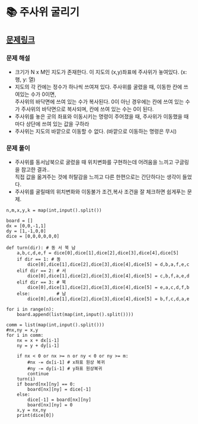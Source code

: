 
# 📚 주사위 굴리기

## [문제링크](https://www.acmicpc.net/problem/14499)

### 문제 해설

- 크기가 N x M인 지도가 존재한다. 이 지도의 (x,y)좌표에 주사위가 놓여있다. (x: 행, y: 열)
- 지도의 각 칸에는 정수가 하나씩 쓰여져 있다. 주사위를 굴렸을 때, 이동한 칸에 쓰여있는 수가 0이면,  
주사위의 바닥면에 쓰여 있는 수가 복사된다. 0이 아닌 경우에는 칸에 쓰여 있는 수가 주사위의 바닥면으로 복사되며, 칸에 쓰여 있는 수는 0이 된다.
- 주사위를 놓은 곳의 좌표와 이동시키는 명령이 주어졌을 때, 주사위가 이동했을 때 마다 상단에 쓰여 있는 값을 구하라
- 주사위는 지도의 바깥으로 이동할 수 없다. (바깥으로 이동하는 명령은 무시)

### 문제 풀이

- 주사위를 동서남북으로 굴렸을 때 위치변화를 구현하는데 어려움을 느끼고 구글링을 참고한 결과..  
직접 값을 옮겨주는 것에 허탈감을 느끼고 다른 한편으로는 간단하다는 생각이 들었다.
- 주사위를 굴릴때의 위치변화와 이동불가 조건,복사 조건을 잘 체크하면 쉽게푸는 문제.

```
n,m,x,y,k = map(int,input().split())

board = []
dx = [0,0,-1,1]
dy = [1,-1,0,0]
dice = [0,0,0,0,0,0]

def turn(dir): # 동 서 북 남
    a,b,c,d,e,f = dice[0],dice[1],dice[2],dice[3],dice[4],dice[5]
    if dir == 1: # 동
        dice[0],dice[1],dice[2],dice[3],dice[4],dice[5] = d,b,a,f,e,c
    elif dir == 2: # 서
        dice[0],dice[1],dice[2],dice[3],dice[4],dice[5] = c,b,f,a,e,d
    elif dir == 3: # 북
        dice[0],dice[1],dice[2],dice[3],dice[4],dice[5] = e,a,c,d,f,b
    else:          # 남
        dice[0],dice[1],dice[2],dice[3],dice[4],dice[5] = b,f,c,d,a,e
        
for i in range(n):
    board.append(list(map(int,input().split())))
    
comm = list(map(int,input().split()))
#nx,ny = x,y
for i in comm:
    nx = x + dx[i-1]
    ny = y + dy[i-1]
    
    if nx < 0 or nx >= n or ny < 0 or ny >= m:
        #nx -= dx[i-1] # x좌표 원상 복귀
        #ny -= dy[i-1] # y좌표 원상복귀
        continue
    turn(i)
    if board[nx][ny] == 0:
        board[nx][ny] = dice[-1]
    else:
        dice[-1] = board[nx][ny]
        board[nx][ny] = 0
    x,y = nx,ny
    print(dice[0])
```
